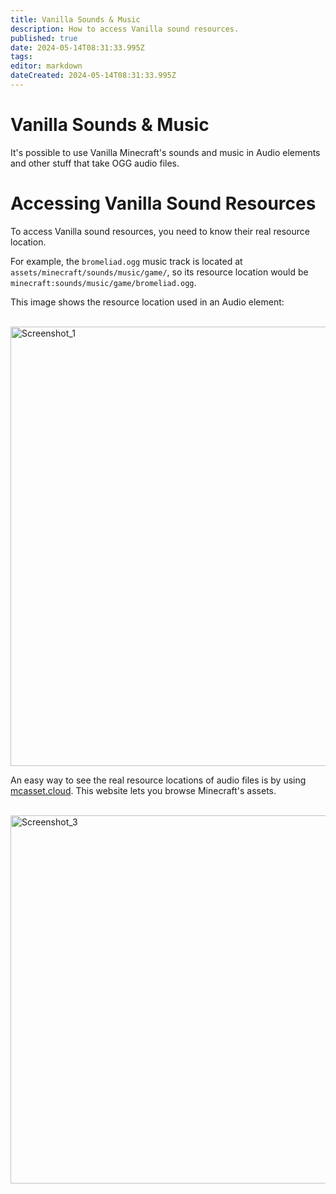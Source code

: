 ```yaml
---
title: Vanilla Sounds & Music
description: How to access Vanilla sound resources.
published: true
date: 2024-05-14T08:31:33.995Z
tags: 
editor: markdown
dateCreated: 2024-05-14T08:31:33.995Z
---
```


# Vanilla Sounds & Music

It's possible to use Vanilla Minecraft's sounds and music in Audio elements and other stuff that take OGG audio files.

# Accessing Vanilla Sound Resources

To access Vanilla sound resources, you need to know their real resource location.

For example, the `bromeliad.ogg` music track is located at `assets/minecraft/sounds/music/game/`, so its resource location would be `minecraft:sounds/music/game/bromeliad.ogg`.

This image shows the resource location used in an Audio element:

<br>
<img width="703" alt="Screenshot_1" src="https://gist.github.com/assets/35544624/7ab207ba-bcef-45e6-a4e8-11bdacb21920">

An easy way to see the real resource locations of audio files is by using [mcasset.cloud](https://mcasset.cloud/1.20.6/assets/minecraft/sounds).
This website lets you browse Minecraft's assets.

<br>
<img width="589" alt="Screenshot_3" src="https://gist.github.com/assets/35544624/194ebc32-d300-4909-8900-44ff1693c0b2">